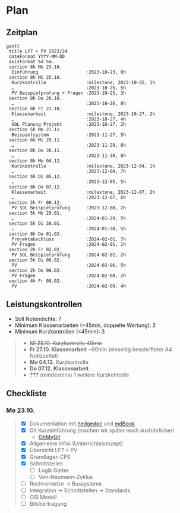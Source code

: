# Plan

## Zeitplan

```mermaid
gantt
 title LF7 + PV 2023/24
 dateFormat YYYY-MM-DD
 axisFormat %d.%m.
 section 8h Mo 23.10.
  Einführung                  :2023-10-23, 8h
 section 8h Mi 25.10.
  Kurzkontrolle               :milestone, 2023-10-25, 1h
  …                           :2023-10-25, 5h
  PV Beispielprüfung + Fragen :2023-10-25, 3h
 section 8h Do 26.10.
  …                           :2023-10-26, 8h
 section 8h Fr 27.10.
  Klassenarbeit               :milestone, 2023-10-27, 2h
  …                           :2023-10-27, 4h
  SOL Planung Projekt         :2023-10-27, 2h
 section 5h Mo 27.11.
  Beispielsystem              :2023-11-27, 5h
 section 6h Mi 29.11.
  …                           :2023-11-29, 6h
 section 8h Do 30.11.
  …                           :2023-11-30, 8h
 section 8h Mo 04.12.
  Kurzkontrolle               :milestone, 2023-12-04, 1h
  …                           :2023-12-04, 7h
 section 5h Di 05.12.
  …                           :2023-12-05, 5h
 section 8h Do 07.12.
  Klassenarbeit               :milestone, 2023-12-07, 2h
  …                           :2023-12-07, 6h
 section 2h Fr 08.12.
  PV SOL Beispielprüfung      :2023-12-08, 2h
 section 5h Mo 29.01.
  …                           :2024-01-29, 5h
 section 5h Di 30.01.
  …                           :2024-01-30, 5h
 section 8h Do 01.02.
  Projektabschluss            :2024-02-01, 7h
  PV Fragen                   :2024-02-01, 1h
 section 2h Fr 02.02.
  PV SOL Beispielprüfung      :2024-02-02, 2h
 section 5h Di 06.02.
  PV                          :2024-02-06, 5h
 section 2h Do 08.02.
  PV Fragen                   :2024-02-08, 2h
 section 4h Fr 09.02.
  PV                          :2024-02-09, 4h
```

## Leistungskontrollen

* Soll Notendichte: 7
* Minimum Klassenarbeiten (>45min, doppelte Wertung): 2
* Minimum Kurzkontrollen (<45min): 3

> * ~~Mi 25.10. Kurzkontrolle 40min~~
> * **Fr 27.10. Klassenarbeit** ~90min (einseitig beschrifteter A4 Notizzettel)
> * **Mo 04.12.** Kurzkontrolle
> * **Do 07.12. Klassenarbeit**
> * **???** (mindestens) 1 weitere Kurzkontrolle

## Checkliste
### Mo 23.10.

> - [x] Dokumentation mit [hedgedoc](https://hedgedoc.c3d2.de/) und [mdBook](https://rust-lang.github.io/mdBook/)
> - [x] Git Kurzeinführung (machen wir später noch ausführlicher)
>   * [OhMyGit](https://ohmygit.org/)
> - [x] Allgemeine Infos (Unterrichtskonzept)
> - [x] Übersicht LF7 + PV
> - [x] Grundlagen CPS
> - [x] Schnittstellen
>   - [ ] Logik Gatter
>   - [ ] Von-Neumann-Zyklus
> - [ ] Rechnernetze -> Bussysteme
> - [ ] Integration -> Schnittstellen -> Standards
> - [ ] OSI Modell
> - [ ] Bitübertragung
